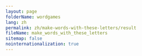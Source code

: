 ```yaml
---
layout: page
folderName: wordgames
lang: zh
permalink: zh/make-words-with-these-letters/result
fileName: make_words_with_these_letters
sitemap: false
nointernationalization: true 
---
```

